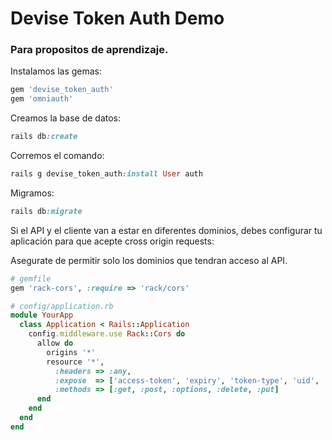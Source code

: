 # Devise Token Auth Demo

### Para propositos de aprendizaje.


Instalamos las gemas:
~~~ruby
gem 'devise_token_auth'
gem 'omniauth'
~~~

Creamos la base de datos:
~~~ruby
rails db:create
~~~

Corremos el comando:
~~~ruby
rails g devise_token_auth:install User auth
~~~

Migramos:
~~~ruby
rails db:migrate
~~~

Si el API y el cliente van a estar en diferentes dominios, debes configurar tu aplicación para que acepte  cross origin requests:

Asegurate de permitir solo los dominios que tendran acceso al API.
~~~ruby
# gemfile
gem 'rack-cors', :require => 'rack/cors'

# config/application.rb
module YourApp
  class Application < Rails::Application
    config.middleware.use Rack::Cors do
      allow do
        origins '*'
        resource '*',
          :headers => :any,
          :expose  => ['access-token', 'expiry', 'token-type', 'uid', 'client'],
          :methods => [:get, :post, :options, :delete, :put]
      end
    end
  end
end
~~~
